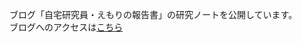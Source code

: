 ブログ「自宅研究員・えもりの報告書」の研究ノートを公開しています。   
ブログへのアクセスは<a href="https://emoriroom.hatenablog.com/" target="_blank">こちら</a>
